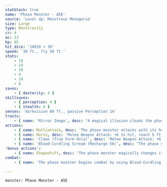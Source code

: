 ```yaml
---
statblock: true
name: 'Phase Monster - A5E'
source: 'Level Up: Monstrous Menagerie'
size: Large
type: Monstrosity
cr: 4
ac: 13
hp: 85
hit_dice: '10d10 + 30'
speed: '30 ft., fly 50 ft.'
stats:
    - 18
    - 14
    - 16
    - 4
    - 14
    - 8
saves:
    - { dexterity: 4 }
skillsaves:
    - { perception: 4 }
    - { stealth: 4 }
senses: 'darkvision 60 ft., passive Perception 14'
traits:
    - { name: 'Mirror Image', desc: "A magical illusion cloaks the phase monster, creating a reflection of the monster nearby and concealing its precise location. While the monster is not incapacitated, attack rolls against it have disadvantage. When a creature hits the phase monster with an attack, this trait stops working until the end of the phase monster's next turn." }
actions:
    - { name: Multiattack, desc: 'The phase monster attacks with its horns and its claws.' }
    - { name: Horns, desc: 'Melee Weapon Attack: +6 to hit, reach 5 ft., one target. Hit: 8 (2d4 + 3) bludgeoning damage. If the target is a creature and the phase monster moves at least 20 feet straight towards the target before the attack, the target takes an additional 5 (2d4) bludgeoning damage and makes a DC 14 Strength saving throw, falling prone on a failure.' }
    - { name: 'Claws (True Form Only)', desc: 'Melee Weapon Attack: +6 to hit, reach 5 ft., one target. Hit: 8 (2d4 + 3) slashing damage, plus an additional 5 (2d4) slashing damage if the target is prone.' }
    - { name: 'Blood-Curdling Scream (Recharge 56)', desc: "The phase monster unleashes a horrific screech. Each creature within 60 feet that can hear it makes a DC 13 Wisdom saving throw. On a failure, it is frightened for 1 minute. While frightened by Blood-Curdling Scream, a creature must take the Dash action and move away from the phase monster by the safest available route on each of its turns, unless there is nowhere to move. If the creature ends its turn in a location where it doesn't have line of sight to the phase monster, the creature makes a Wisdom saving throw. On a successful save, it is no longer frightened." }
'bonus actions':
    - { name: Shapeshift, desc: 'The phase monster magically changes its form to that of a Small goat or into its true form. While in goat form, it loses its fly speed and Mirror Image trait. Its statistics, other than its size and speed, are unchanged in each form.' }
combat:
    - { name: 'The phase monster begins combat by using Blood-Curdling Scream', desc: "It then charges a foe, preferably one not frightened by its scream. On subsequent turns, if its Mirror Image trait is active, it charges a second foe that's at least 20 feet away, even if that means triggering an opportunity attack. If its Mirror Image trait is inactive, it instead stands and fights its current opponent. If the phase monster starts its turn bloodied and its Mirror Image trait is inactive, it flies away." }

---
```

```statblock
monster: Phase Monster - A5E
```
